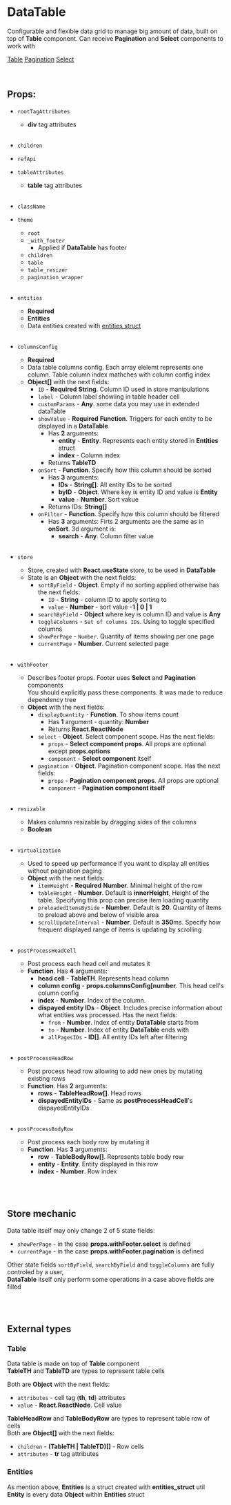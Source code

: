 # DataTable

Configurable and flexible data grid to manage big amount of data, built on top of **Table** component. Can receive **Pagination** and **Select** components to work with<br />

[Table](https://github.com/CyberCookie/siegel/tree/master/client_core/ui/Table)
[Pagination](https://github.com/CyberCookie/siegel/tree/master/client_core/ui/Pagination)
[Select](https://github.com/CyberCookie/siegel/tree/master/client_core/ui/Select)

<br />

## Props:

- `rootTagAttributes`
    - **div** tag attributes<br /><br />

- `children`

- `refApi`

- `tableAttributes`
    - **table** tag attributes<br /><br />

- `className`

- `theme`
    - `root`
    - `_with_footer`
        - Applied if **DataTable** has footer
    - `children`
    - `table`
    - `table_resizer`
    - `pagination_wrapper`<br /><br />

- `entities`
    - **Required**
    - **Entities**
    - Data entities created with [entities struct](https://github.com/CyberCookie/siegel/blob/master/client_core/utils/entities_struct.ts)<br /><br />

- `columnsConfig`
    - **Required**
    - Data table columns config. Each array elelemt represents one column. Table column index mathches with column config index
    - **Object[]** with the next fields:
        - `ID` - **Required** **String**. Column ID used in store manipulations
        - `label` - Column label showiing in table header cell
        - `customParams` - **Any**. some data you may use in extended dataTable
        - `showValue` - **Required** **Function**. Triggers for each entity to be displayed in a **DataTable**
            - Has **2** arguments:
                - **entity** - **Entity**. Represents each entity stored in **Entities** struct
                - **index** - Column index
            - Returns **TableTD**
        - `onSort` - **Function**. Specify how this column should be sorted
            - Has **3** arguments:
                - **IDs** - **String[]**. All entity IDs to be sorted
                - **byID** - **Object**. Where key is entity ID and value is **Entity**
                - **value** - **Number**. Sort vakue
            - Returns IDs: **String[]**
        - `onFilter` - **Function**. Specify how this column should be filtered
            - Has **3** arguments: Firts 2 arguments are the same as in **onSort**. 3d argument is:
                - **search** - **Any**. Column filter value<br /><br />

- `store`
    - Store, created with **React.useState** store, to be used in **DataTable**
    - State is an **Object** with the next fields:
        - `sortByField` - **Object**. Empty if no sorting applied otherwise has the next fields:
            - `ID` - **String** - column ID to apply sorting to
            - `value` - **Number** - sort value **-1 | 0 | 1**
        - `searchByField` - **Object** where key is column ID and value is **Any**
        - `toggleColumns` - `Set of columns IDs`. Using to toggle specified columns
        - `showPerPage` - `Number`. Quantity of items showing per one page
        - `currentPage` - **Number**. Current selected page<br /><br />

- `withFooter`
    - Describes footer props. Footer uses **Select** and **Pagination** components<br />
         You should explicitly pass these components. It was made to reduce dependency tree
    - **Object** with the next fields:
        - `displayQuantity` - **Function**. To show items count
            - Has **1** argument - quantity: **Number**
            - Returns **React.ReactNode**
        - `select` - **Object**. Select component scope. Has the next fields:
            - `props` - **Select component props**. All props are optional except **props.options**
            - `component` - **Select component** itself
        - `pagination` - **Object**. Pagination component scope. Has the next fields:
            - `props` - **Pagination component props**. All props are optional
            - `component` - **Pagination component itself**<br /><br />

- `resizable`
    - Makes columns resizable by dragging sides of the columns
    - **Boolean**<br /><br />

- `virtualization`
    - Used to speed up performance if you want to display all entities without pagination paging
    - **Object** with the next fields:
        - `itemHeight` - **Required** **Number**. Minimal height of the row
        - `tableHeight` - **Number**. Default is **innerHeight**, Height of the table. Specifying this prop can precise item loading quantity
        - `preloadedItemsBySide` - **Number**. Default is **20**. Quantity of items to preload above and below of visible area
        - `scrollUpdateInterval` - **Number**. Default is **350**ms. Specify how frequent displayed range of items is updating by scrolling<br /><br />

- `postProcessHeadCell`
    - Post process each head cell and mutates it
    - **Function**. Has **4** arguments:
        - **head cell** - **TableTH**. Represents head column
        - **column config** - **props.columnsConfig[number**. This head cell's column config
        - **index** - **Number**. Index of the column.
        - **dispayed entity IDs** - **Object**. Includes precise information about what entities was processed. Has the next fields:
            - `from` - **Number**. Index of entity **DataTable** starts from
            - `to` - **Number**. Index of entity **DataTable** ends with
            - `allPagesIDs` - **ID[]**. All entity IDs left after filtering<br /><br />

- `postProcessHeadRow`
    - Post process head row allowing to add new ones by mutating existing rows
    - **Function**. Has **2** arguments:
        - **rows** - **TableHeadRow[]**. Head rows
        - **dispayedEntityIDs** - Same as **postProcessHeadCell**'s dispayedEntityIDs<br /><br />

- `postProcessBodyRow`
    - Post process each body row by mutating it
    - **Function**. Has **3** arguments:
        - **row** - **TableBodyRow[]**. Represents table body row
        - **entity** - **Entity**. Entity displayed in this row
        - **index** - **Number**. Row index


<br /><br />

## Store mechanic

Data table itself may only change 2 of 5 state fields:
- `showPerPage` - in the case **props.withFooter.select** is defined
- `currentPage` - in the case **props.withFooter.pagination** is defined

Other state fields `sortByField`, `searchByField` and `toggleColumns` are fully controled by a user,<br /> **DataTable** itself only perform some operations in a case above fields are filled


<br /><br />

## External types

### Table

Data table is made on top of **Table** component<br />
**TableTH** and **TableTD** are types to represent table cells<br />

Both are **Object** with the next fields:
- `attributes` - cell tag (**th**, **td**) attributes
- `value` - **React.ReactNode**. Cell value

**TableHeadRow** and **TableBodyRow** are types to represent table row of cells<br />
Both are **Object[]** with the next fields:
- `children` - **(TableTH | TableTD)[]** - Row cells
- `attributes` - **tr** tag attributes

### Entities

As mention above, **Entities** is a struct created with **entities_struct** util<br />
**Entity** is every data **Object** within **Entities** struct